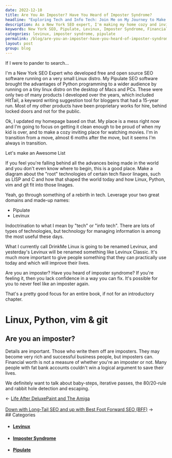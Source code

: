 ```yaml
---
date: 2022-12-10
title: Are You An Imposter? Have You Heard of Imposter Syndrome?
headline: "Exploring Tech and Info Tech: Join Me on My Journey to Make My Home Cozy and Inviting"
description: As a New York SEO expert, I'm making my home cozy and inviting while encouraging people to familiarize themselves with tech and info tech. I'm leveraging my two domains, Pipulate and Levinux, and discussing imposter syndrome and how financial worth isn't a measure of someone's validity. Join me in my journey as I explore the world of tech and info tech and learn how to make your home cozy and inviting.
keywords: New York SEO, Pipulate, Levinux, Imposter Syndrome, Financial Worth, Tech, Info Tech, Cozy Home, Inviting, Diagrams, Lists, Open Source SEO Software, Products, Transition, Explore, Validity
categories: levinux, imposter syndrome, pipulate
permalink: /blog/are-you-an-imposter-have-you-heard-of-imposter-syndrome/
layout: post
group: blog
---
```



If I were to pander to search...

I'm a New York SEO Expert who developed free and open source SEO software
running on a very small Linux distro. My Pipulate SEO software brought the
advantages of Python programming to a wider audience by running on a tiny linux
distro on the desktop of Macs and PCs. These were only two of many products I
developed over the years, which included HitTail, a keyword writing suggestion
tool for bloggers that had a 15-year run. Most of my other products have been
proprietary works for hire, behind locked doors and not for the public.

Ok, I updated my homepage based on that. My place is a mess right now and I'm
going to focus on getting it clean enough to be proud of when my kid is over,
and to make a cozy inviting place for watching movies. I'm in transition from a
move, almost 6 moths after the move, but it seems I'm always in transition.

Let's make an Awesome List

If you feel you're falling behind all the advances being made in the world and
you don't even know where to begin, this is a good place. Make a diagram about
the "root" technologies of certain tech flavor linages, such as LISP and C and
how that shaped the world today and how Linux, Python, vim and git fit into
those linages.

Yeah, go through something of a rebirth in tech. Leverage your two great
domains and made-up names:

- Pipulate
- Levinux

Indoctrination to what I mean by "tech" or "info tech". There are lots of types
of technologies, but technology for managing information is among the most
useful these days.

What I currently call DrinkMe Linux is going to be renamed Levinux, and
yesterday's Levinux will be renamed something like Levinux Classic. It's much
more important to give people something that they can practically use today and
which will improve their lives.

Are you an imposter? Have you heard of imposter syndrome? If you're feeling it,
then you lack confidence in a way you can fix. It's possible for you to never
feel like an imposter again.

That's a pretty good focus for an entire book, if not for an introductory
chapter.

# Linux, Python, vim & git

## Are you an imposter?

Details are important. Those who write them off are imposters. They may become
very rich and successful business people, but imposters can. Financial worth is
not a measure of whether you're an imposter or not. Many people with fat bank
accounts couldn't win a logical argument to save their lives.

We definitely want to talk about baby-steps, iterative passes, the 80/20-rule
and rabbit hole detection and escaping. `


<div class="arrow-links"><div class="post-nav-prev"><span class="arrow">&larr;&nbsp;</span><a href="/blog/life-after-deluxepaint-and-the-amiga/">Life After DeluxePaint and The Amiga</a></div> &nbsp; <div class="post-nav-next"><a href="/blog/down-with-long-tail-seo-and-up-with-best-foot-forward-seo-bff/">Down with Long-Tail SEO and up with Best Foot Forward SEO (BFF)</a><span class="arrow">&nbsp;&rarr;</span></div></div>
## Categories

<ul>
<li><h4><a href='/levinux/'>Levinux</a></h4></li>
<li><h4><a href='/imposter-syndrome/'>Imposter Syndrome</a></h4></li>
<li><h4><a href='/pipulate/'>Pipulate</a></h4></li></ul>